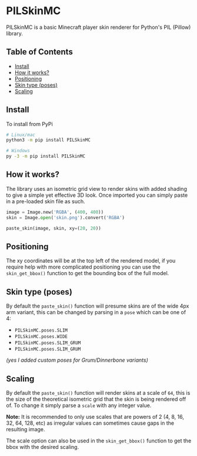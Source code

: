 # PILSkinMC

PILSkinMC is a basic Minecraft player skin renderer for Python's PIL (Pillow) library.

## Table of Contents

* [Install](#install)
* [How it works?](#how-it-works)
* [Positioning](#positioning)
* [Skin type (poses)](#skin-type-poses)
* [Scaling](#scaling)

## Install

To install from PyPi

```sh
# Linux/mac
python3 -m pip install PILSkinMC

# Windows
py -3 -m pip install PILSkinMC
```

## How it works?

The library uses an isometric grid view to render skins with added shading to give a simple yet effective 3D look. Once imported you can simply paste in a pre-loaded skin file as such.

```py
image = Image.new('RGBA', (400, 400))
skin = Image.open('skin.png').convert('RGBA')

paste_skin(image, skin, xy=(20, 20))
```

## Positioning

The xy coordinates will be at the top left of the rendered model, if you require help with more complicated positioning you can use the `skin_get_bbox()` function to get the bounding box of the full model.

## Skin type (poses)

By default the `paste_skin()` function will presume skins are of the wide 4px arm variant, this can be changed by parsing in a `pose` which can be one of 4:

* `PILSkinMC.poses.SLIM`
* `PILSkinMC.poses.WIDE`
* `PILSkinMC.poses.SLIM_GRUM`
* `PILSkinMC.poses.SLIM_GRUM`

*(yes I added custom poses for Grum/Dinnerbone variants)*

## Scaling

By default the `paste_skin()` function will render skins at a scale of `64`, this is the size of the theoretical isometric grid that the skin is being rendered off of. To change it simply parse a `scale` with any integer value.

**Note:** It is recommended to only use scales that are powers of 2 (4, 8, 16, 32, 64, 128, etc) as irregular values can sometimes cause gaps in the resulting image.

The scale option can also be used in the `skin_get_bbox()` function to get the bbox with the desired scaling.
